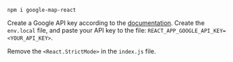 `npm i google-map-react`

Create a Google API key according to the [documentation](https://developers.google.com/maps/documentation/javascript/get-api-key). Create the `env.local` file, and paste your API key to the file: `REACT_APP_GOOGLE_API_KEY=<YOUR_API_KEY>`.

Remove the `<React.StrictMode>` in the `index.js` file.

